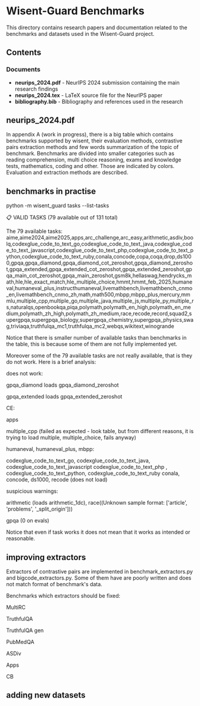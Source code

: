 # Wisent-Guard Benchmarks

This directory contains research papers and documentation related to the benchmarks and datasets used in the Wisent-Guard project.

## Contents

### Documents
- **neurips_2024.pdf** - NeurIPS 2024 submission containing the main research findings
- **neurips_2024.tex** - LaTeX source file for the NeurIPS paper
- **bibliography.bib** - Bibliography and references used in the research

## neurips_2024.pdf

In appendix A (work in progress), there is a big table which contains benchmarks supported by wisent, their evaluation methods, contrastive pairs extraction methods and few words summarization of the topic of benchmark. Benchmarks are divided into smaller categories such as reading comprehension, multi choice reasoning, exams and knowledge tests, mathematics, coding and other. Those are indicated by colors. Evaluation and extraction methods are described.

## benchmarks in practise

python -m wisent_guard tasks --list-tasks

📋 VALID TASKS (79 available out of 131 total)

The 79 available tasks:
aime,aime2024,aime2025,apps,arc_challenge,arc_easy,arithmetic,asdiv,boolq,codexglue_code_to_text_go,codexglue_code_to_text_java,codexglue_code_to_text_javascript,codexglue_code_to_text_php,codexglue_code_to_text_python,codexglue_code_to_text_ruby,conala,concode,copa,coqa,drop,ds1000,gpqa,gpqa_diamond,gpqa_diamond_cot_zeroshot,gpqa_diamond_zeroshot,gpqa_extended,gpqa_extended_cot_zeroshot,gpqa_extended_zeroshot,gpqa_main_cot_zeroshot,gpqa_main_zeroshot,gsm8k,hellaswag,hendrycks_math,hle,hle_exact_match,hle_multiple_choice,hmmt,hmmt_feb_2025,humaneval,humaneval_plus,instructhumaneval,livemathbench,livemathbench_cnmo_en,livemathbench_cnmo_zh,math,math500,mbpp,mbpp_plus,mercury,mmmlu,multiple_cpp,multiple_go,multiple_java,multiple_js,multiple_py,multiple_rs,naturalqs,openbookqa,piqa,polymath,polymath_en_high,polymath_en_medium,polymath_zh_high,polymath_zh_medium,race,recode,record,squad2,supergpqa,supergpqa_biology,supergpqa_chemistry,supergpqa_physics,swag,triviaqa,truthfulqa_mc1,truthfulqa_mc2,webqs,wikitext,winogrande

Notice that there is smaller number of available tasks than benchmarks in the table, this is because some of them are not fully implemented yet.

Moreover some of the 79 available tasks are not really available, that is they do not work. Here is a brief analysis:

does not work:

gpqa_diamond loads gpqa_diamond_zeroshot

gpqa_extended loads gpqa_extended_zeroshot

CE:

apps

multiple_cpp (failed as expected - look table, but from different reasons, it is trying to load multiple, multiple_choice, fails anyway)

humaneval, humaneval_plus, mbpp:

codexglue_code_to_text_go, codexglue_code_to_text_java, codexglue_code_to_text_javascript 
codexglue_code_to_text_php , codexglue_code_to_text_python, codexglue_code_to_text_ruby 
conala, concode, ds1000, recode (does not load)

suspicious warnings:

arithmetic (loads arithmetic_1dc), race((Unknown sample format: ['article', 'problems', '_split_origin']))

gpqa (0 on evals)


Notice that even if task works it does not mean that it works as intended or reasonable.

## improving extractors

Extractors of contrastive pairs are implemented in benchmark_extractors.py and bigcode_extractors.py. Some of them have are poorly written and does not match format of benchmark's data.

Benchmarks which extractors should be fixed:

MultiRC

TruthfulQA

TruthfulQA gen

PubMedQA

ASDiv

Apps

CB

## adding new datasets


